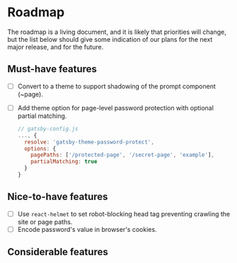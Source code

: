 # Roadmap

The roadmap is a living document, and it is likely that priorities will change, but the list below should give some indication of our plans for the next major release, and for the future.

## Must-have features

- [ ] Convert to a theme to support shadowing of the prompt component (~page).

- [ ] Add theme option for page-level password protection with optional partial matching.
  ```js
  // gatsby-config.js
  ..., {
    resolve: 'gatsby-theme-password-protect',
    options: {
      pagePaths: ['/protected-page', '/secret-page', 'example'],
      partialMatching: true
    }
  }
  ```

## Nice-to-have features

- [ ] Use `react-helmet` to set robot-blocking head tag preventing crawling the site or page paths.
- [ ] Encode password's value in browser's cookies.

## Considerable features
